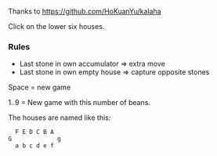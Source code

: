 Thanks to https://github.com/HoKuanYu/kalaha

Click on the lower six houses.

### Rules
* Last stone in own accumulator => extra move
* Last stone in own empty house => capture opposite stones

Space = new game 

1..9 = New game with this number of beans.

The houses are named like this:
```
  F E D C B A
G             g
  a b c d e f
```